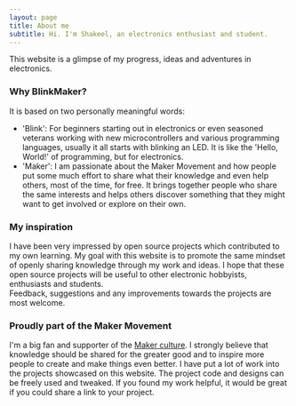 ```yaml
---
layout: page
title: About me
subtitle: Hi. I'm Shakeel, an electronics enthusiast and student.
---
```


This website is a glimpse of my progress, ideas and adventures in electronics.  

### Why BlinkMaker?
It is based on two personally meaningful words:
* 'Blink': For beginners starting out in electronics or even seasoned veterans working with new microcontrollers and various programming languages, usually it all starts with blinking an LED. It is like the 'Hello, World!' of programming, but for electronics.  
* 'Maker': I am passionate about the Maker Movement and how people put some much effort to share what their knowledge and even help others, most of the time, for free. It brings together people who share the same interests and helps others discover something that they might want to get involved or explore on their own.

### My inspiration
I have been very impressed by open source projects which contributed to my own learning. My goal with this website is to promote the same mindset of openly sharing knowledge through my work and ideas. I hope that these open source projects will be useful to other electronic hobbyists, enthusiasts and students.  
Feedback, suggestions and any improvements towards the projects are most welcome.

### Proudly part of the Maker Movement
I'm a big fan and supporter of the [Maker culture](https://en.wikipedia.org/wiki/Maker_culture). I strongly believe that knowledge should be shared for the greater good and to inspire more people to create and make things even better. I have put a lot of work into the projects showcased on this website. The project code and designs can be freely used and tweaked. If you found my work helpful, it would be great if you could share a link to your project.
